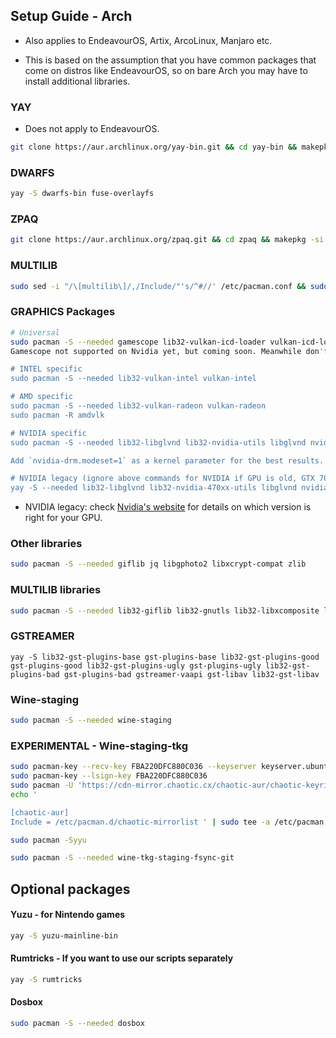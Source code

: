 <h2>Setup Guide - Arch</h2>

- Also applies to EndeavourOS, Artix, ArcoLinux, Manjaro etc.

- This is based on the assumption that you have common packages that come on distros like EndeavourOS, so on bare Arch you may have to install additional libraries.

### YAY
- Does not apply to EndeavourOS.
```sh
git clone https://aur.archlinux.org/yay-bin.git && cd yay-bin && makepkg -si
```

### DWARFS
```sh
yay -S dwarfs-bin fuse-overlayfs
```

### ZPAQ
```sh
git clone https://aur.archlinux.org/zpaq.git && cd zpaq && makepkg -si
```

### MULTILIB
```sh
sudo sed -i "/\[multilib\]/,/Include/"'s/^#//' /etc/pacman.conf && sudo pacman -Syyu
```

### GRAPHICS Packages

```sh
# Universal
sudo pacman -S --needed gamescope lib32-vulkan-icd-loader vulkan-icd-loader
Gamescope not supported on Nvidia yet, but coming soon. Meanwhile don't install it or it will get used and fail to boot games.

# INTEL specific
sudo pacman -S --needed lib32-vulkan-intel vulkan-intel

# AMD specific
sudo pacman -S --needed lib32-vulkan-radeon vulkan-radeon
sudo pacman -R amdvlk

# NVIDIA specific
sudo pacman -S --needed lib32-libglvnd lib32-nvidia-utils libglvnd nvidia

Add `nvidia-drm.modeset=1` as a kernel parameter for the best results.

# NVIDIA legacy (ignore above commands for NVIDIA if GPU is old, GTX 700 etc)
yay -S --needed lib32-libglvnd lib32-nvidia-470xx-utils libglvnd nvidia-470xx-dkms
```

- NVIDIA legacy: check [Nvidia's  website](https://nvidia.custhelp.com/app/answers/detail/a_id/3142) for details on which version is right for your GPU.

### Other libraries
```sh
sudo pacman -S --needed giflib jq libgphoto2 libxcrypt-compat zlib
```

### MULTILIB libraries

```sh
sudo pacman -S --needed lib32-giflib lib32-gnutls lib32-libxcomposite lib32-libxinerama lib32-libxslt lib32-mpg123 lib32-v4l-utils lib32-alsa-lib lib32-alsa-plugins lib32-libpulse lib32-openal lib32-zlib
```

### GSTREAMER
```
yay -S lib32-gst-plugins-base gst-plugins-base lib32-gst-plugins-good gst-plugins-good lib32-gst-plugins-ugly gst-plugins-ugly lib32-gst-plugins-bad gst-plugins-bad gstreamer-vaapi gst-libav lib32-gst-libav
```

### Wine-staging
```sh
sudo pacman -S --needed wine-staging
```

### EXPERIMENTAL - Wine-staging-tkg
```sh
sudo pacman-key --recv-key FBA220DFC880C036 --keyserver keyserver.ubuntu.com
sudo pacman-key --lsign-key FBA220DFC880C036
sudo pacman -U 'https://cdn-mirror.chaotic.cx/chaotic-aur/chaotic-keyring.pkg.tar.zst' 'https://cdn-mirror.chaotic.cx/chaotic-aur/chaotic-mirrorlist.pkg.tar.zst'
echo '

[chaotic-aur]
Include = /etc/pacman.d/chaotic-mirrorlist ' | sudo tee -a /etc/pacman.conf

sudo pacman -Syyu

sudo pacman -S --needed wine-tkg-staging-fsync-git
```

## Optional packages

#### Yuzu - for Nintendo games

```sh
yay -S yuzu-mainline-bin
```
#### Rumtricks - If you want to use our scripts separately
```sh
yay -S rumtricks
```
#### Dosbox
```sh
sudo pacman -S --needed dosbox
```
